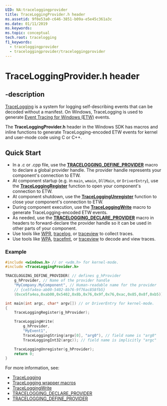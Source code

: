```yaml
---
UID: NA:traceloggingprovider
title: TraceLoggingProvider.h header
ms.assetid: 9f0e53a0-c646-3851-b09a-e5e45c361a3c
ms.date: 01/11/2019
ms.keywords:
ms.topic: conceptual
tech.root: tracelogging
f1_keywords:
  - traceloggingprovider
  - traceloggingprovider/traceloggingprovider
---
```


# TraceLoggingProvider.h header

## -description

[TraceLogging](../_tracelogging/index.md) is a system for logging
self-describing events that can be decoded without a manifest. On Windows,
TraceLogging is used to generate
[Event Tracing for Windows (ETW)](https://docs.microsoft.com/windows/win32/etw/about-event-tracing)
events.

The **TraceLoggingProvider.h** header in the Windows SDK has macros and inline
functions to generate TraceLogging-encoded ETW events for kernel and user-mode
code using C or C++.

## Quick Start

- In a .c or .cpp file, use the
  [**TRACELOGGING_DEFINE_PROVIDER**](./nf-traceloggingprovider-tracelogging_declare_provider.md)
  macro to declare a global provider handle. The provider handle represents your
  component's connection to ETW.
- At component startup (e.g. in `main`, `wmain`, `DllMain`, or `DriverEntry`),
  use the
  [**TraceLoggingRegister**](./nf-traceloggingprovider-traceloggingregister.md)
  function to open your component's connection to ETW.
- At component shutdown, use the
  [**TraceLoggingUnregister**](./nf-traceloggingprovider-traceloggingunregister.md)
  function to close your component's connection to ETW.
- During component execution, use the
  [**TraceLoggingWrite**](./nf-traceloggingprovider-traceloggingwrite.md) macro
  to generate TraceLogging-encoded ETW events.
- As needed, use the
  [**TRACELOGGING_DECLARE_PROVIDER**](./nf-traceloggingprovider-tracelogging_declare_provider.md)
  macro in headers to forward-declare the provider handle so it can be used in
  other parts of your component.
- Use tools like [WPR](/windows-hardware/test/wpt/introduction-to-wpr),
  [tracelog](/windows-hardware/drivers/devtest/tracelog), or
  [traceview](/windows-hardware/drivers/devtest/traceview) to collect traces.
- Use tools like [WPA](/windows-hardware/test/wpt/windows-performance-analyzer),
  [tracefmt](/windows-hardware/drivers/devtest/tracefmt), or
  [traceview](/windows-hardware/drivers/devtest/traceview) to decode and view
  traces.

### Example

```c
#include <windows.h> // or <wdm.h> for kernel-mode.
#include <TraceLoggingProvider.h>

TRACELOGGING_DEFINE_PROVIDER( // defines g_hProvider
    g_hProvider, // Name of the provider handle
    "MyCompany.MyComponent", // Human-readable name for the provider
    // {ce5fa4ea-ab00-5402-8b76-9f76ac858fb5}
    (0xce5fa4ea,0xab00,0x5402,0x8b,0x76,0x9f,0x76,0xac,0x85,0x8f,0xb5));

int main(int argc, char* argv[]) // or DriverEntry for kernel-mode.
{
    TraceLoggingRegister(g_hProvider);

    TraceLoggingWrite(
        g_hProvider,
        "MyEvent1",
        TraceLoggingString(argv[0], "arg0"), // field name is "arg0"
        TraceLoggingInt32(argc)); // field name is implicitly "argc"

    TraceLoggingUnregister(g_hProvider);
    return 0;
}
```

For more information, see:

- [TraceLogging](../_tracelogging/index.md)
- [TraceLogging wrapper macros](/windows/desktop/tracelogging/tracelogging-wrapper-macros)
- [TraceLoggingWrite](./nf-traceloggingprovider-traceloggingwrite.md)
- [TRACELOGGING_DECLARE_PROVIDER](./nf-traceloggingprovider-tracelogging_declare_provider.md)
- [TRACELOGGING_DEFINE_PROVIDER](./nf-traceloggingprovider-tracelogging_define_provider.md)
